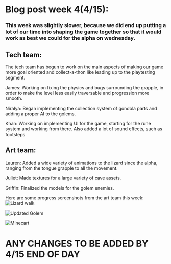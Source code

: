 # Blog post week 4(4/15): 

### This week was slightly slower, because we did end up putting a lot of our time into shaping the game together so that it would work as best we could for the alpha on wednesday. 

## Tech team: 
The tech team has begun to work on the main aspects of making our game more goal oriented and collect-a-thon like leading up to the playtesting segment.

James: Working on fixing the physics and bugs surrounding the grapple, in order to make the level less easily traversable and progression more smooth. 

Niralya: Began implementing the collection system of gondola parts and adding a proper AI to the golems. 

Khan: Working on implementing UI for the game, starting for the rune system and working from there. Also added a lot of sound effects, such as footsteps

## Art team: 

Lauren: Added a wide variety of animations to the lizard since the alpha, ranging from the tongue grapple to all the movement. 

Juliet: Made textures for a large variety of cave assets. 

Griffin: Finalized the models for the golem enemies. 


Here are some progress screenshots from the art team this week: 
![Lizard walk](https://gribsyrup.github.io/Hue-nique-Website-/Art/Walk%20(1).gif)

![Updated Golem](https://gribsyrup.github.io/Hue-nique-Website-/Art/golem_v2.png)

![Minecart](https://gribsyrup.github.io/Hue-nique-Website-/Art/Textured%20minecart.png)

# ANY CHANGES TO BE ADDED BY 4/15 END OF DAY 
